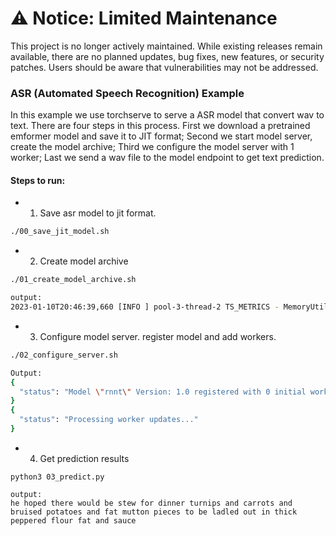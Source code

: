 # ⚠️ Notice: Limited Maintenance

This project is no longer actively maintained. While existing releases remain available, there are no planned updates, bug fixes, new features, or security patches. Users should be aware that vulnerabilities may not be addressed.

### ASR (Automated Speech Recognition) Example

In this example we use torchserve to serve a ASR model that convert wav to text.  There are four steps in this process. First we download a pretrained emformer model and save it to JIT format; Second we start model server, create the model archive; Third we configure the model server with 1 worker; Last we send a wav file to the model endpoint to get text prediction.

#### Steps to run:
- 1. Save asr model to jit format.
```bash
./00_save_jit_model.sh
```
- 2. Create model archive
```bash
./01_create_model_archive.sh

output:
2023-01-10T20:46:39,660 [INFO ] pool-3-thread-2 TS_METRICS - MemoryUtilization.Percent:3.2|Level:Host|hostname:ip-172-31-15-90,timestamp:1673383599
```
- 3. Configure model server. register model and add workers.
```bash
./02_configure_server.sh

Output:
{
  "status": "Model \"rnnt\" Version: 1.0 registered with 0 initial workers. Use scale workers API to add workers for the model."
}
{
  "status": "Processing worker updates..."
}

```

- 4. Get prediction results
```
python3 03_predict.py

output:
he hoped there would be stew for dinner turnips and carrots and bruised potatoes and fat mutton pieces to be ladled out in thick peppered flour fat and sauce
```
